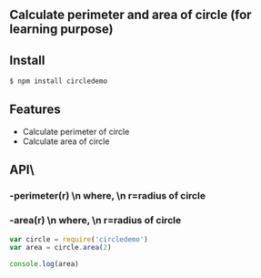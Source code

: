 ## Calculate perimeter and area of circle (for learning purpose) 

## Install

```bash
$ npm install circledemo

```

## Features

  * Calculate perimeter of circle
  * Calculate area of circle
  
## API\

### -perimeter(r) \n where, \n r=radius of circle
### -area(r) \n where, \n r=radius of circle

```js
var circle = require('circledemo')
var area = circle.area(2)

console.log(area)
```

